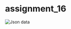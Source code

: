 # assignment_16

![Json data](https://user-images.githubusercontent.com/89923615/137871928-7558d19a-fe96-461f-a6a1-6f6826523b2e.PNG)
